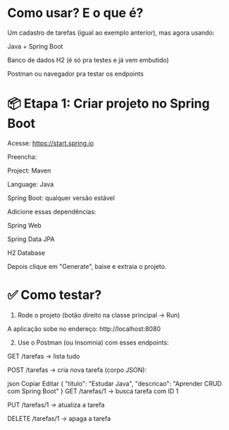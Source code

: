 # Como usar? E o que é?

Um cadastro de tarefas (igual ao exemplo anterior), mas agora usando:

Java + Spring Boot

Banco de dados H2 (é só pra testes e já vem embutido)

Postman ou navegador pra testar os endpoints

# 📦 Etapa 1: Criar projeto no Spring Boot
Acesse: https://start.spring.io

Preencha:

Project: Maven

Language: Java

Spring Boot: qualquer versão estável

Adicione essas dependências:

Spring Web

Spring Data JPA

H2 Database

Depois clique em "Generate", baixe e extraia o projeto.

# ✅ Como testar?

1. Rode o projeto (botão direito na classe principal → Run)

A aplicação sobe no endereço: http://localhost:8080

2. Use o Postman (ou Insomnia) com esses endpoints:

GET /tarefas → lista tudo

POST /tarefas → cria nova tarefa (corpo JSON):

json
Copiar
Editar
{
  "titulo": "Estudar Java",
  "descricao": "Aprender CRUD com Spring Boot"
}
GET /tarefas/1 → busca tarefa com ID 1

PUT /tarefas/1 → atualiza a tarefa

DELETE /tarefas/1 → apaga a tarefa

